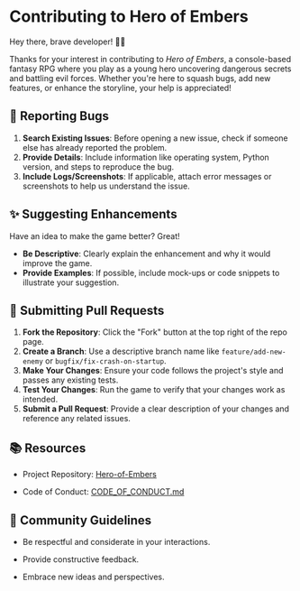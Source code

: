 # Contributing to Hero of Embers

Hey there, brave developer! 🧙‍♂️

Thanks for your interest in contributing to *Hero of Embers*, a console-based fantasy RPG where you play as a young hero uncovering dangerous secrets and battling evil forces. Whether you're here to squash bugs, add new features, or enhance the storyline, your help is appreciated!

## 🐛 Reporting Bugs

1. **Search Existing Issues**: Before opening a new issue, check if someone else has already reported the problem.
2. **Provide Details**: Include information like operating system, Python version, and steps to reproduce the bug.
3. **Include Logs/Screenshots**: If applicable, attach error messages or screenshots to help us understand the issue.

## ✨ Suggesting Enhancements

Have an idea to make the game better? Great!

- **Be Descriptive**: Clearly explain the enhancement and why it would improve the game.
- **Provide Examples**: If possible, include mock-ups or code snippets to illustrate your suggestion.

## 🚀 Submitting Pull Requests

1. **Fork the Repository**: Click the "Fork" button at the top right of the repo page.
2. **Create a Branch**: Use a descriptive branch name like `feature/add-new-enemy` or `bugfix/fix-crash-on-startup`.
3. **Make Your Changes**: Ensure your code follows the project's style and passes any existing tests.
4. **Test Your Changes**: Run the game to verify that your changes work as intended.
5. **Submit a Pull Request**: Provide a clear description of your changes and reference any related issues.

## 📚 Resources
- Project Repository: [Hero-of-Embers](https://github.com/McDjXdLol/Hero-of-Embers)

- Code of Conduct: [CODE_OF_CONDUCT.md](CODE_OF_CONDUCT.md)

## 🙌 Community Guidelines
- Be respectful and considerate in your interactions.

- Provide constructive feedback.

- Embrace new ideas and perspectives.
